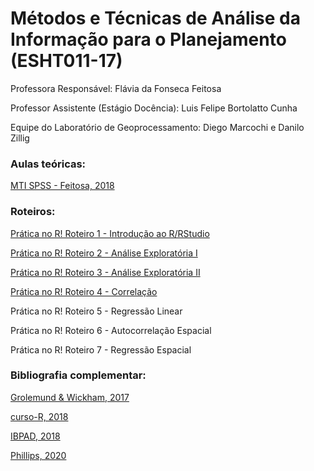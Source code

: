 # Métodos e Técnicas de Análise da Informação para o Planejamento (ESHT011-17)

Professora Responsável: Flávia da Fonseca Feitosa

Professor Assistente (Estágio Docência): Luis Felipe Bortolatto Cunha

Equipe do Laboratório de Geoprocessamento: Diego Marcochi e Danilo Zillig

### Aulas teóricas:

[MTI SPSS - Feitosa, 2018](https://flaviafeitosa.wordpress.com/teaching/bpt-mti/)

### Roteiros:

[Prática no R! Roteiro 1 - Introdução ao R/RStudio](https://luisfelipebr.github.io/mti2020/roteiros/roteiro1.html)

[Prática no R! Roteiro 2 - Análise Exploratória I](https://luisfelipebr.github.io/mti2020/roteiros/roteiro2.html)

[Prática no R! Roteiro 3 - Análise Exploratória II](https://luisfelipebr.github.io/mti2020/roteiros/roteiro3.html)

[Prática no R! Roteiro 4 - Correlação](https://luisfelipebr.github.io/mti2020/roteiros/roteiro4.html)

Prática no R! Roteiro 5 - Regressão Linear

Prática no R! Roteiro 6 - Autocorrelação Espacial

Prática no R! Roteiro 7 - Regressão Espacial

### Bibliografia complementar:

[Grolemund & Wickham, 2017](https://r4ds.had.co.nz/)

[curso-R, 2018](https://material.curso-r.com/)

[IBPAD, 2018](https://cdr.ibpad.com.br/cdr-intro.pdf)

[Phillips, 2020](https://jonnyphillips.github.io/Ciencia_de_Dados/)
